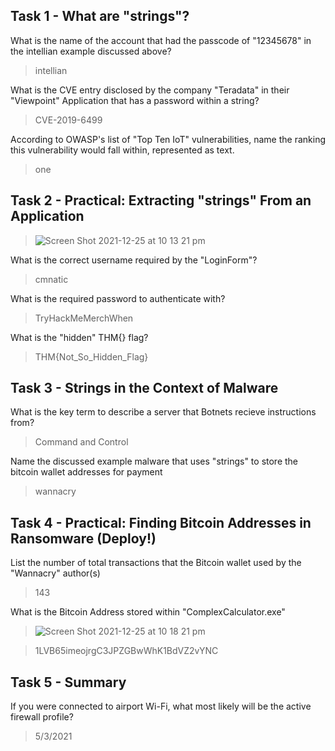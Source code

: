 ## Task 1 - What are "strings"?

What is the name of the account that had the passcode of "12345678" in the intellian example discussed above?
> intellian

What is the CVE entry disclosed by the company "Teradata" in their "Viewpoint" Application that has a password within a string?
> CVE-2019-6499

According to OWASP's list of "Top Ten IoT" vulnerabilities, name the ranking this vulnerability would fall within, represented as text.
> one


## Task 2 - Practical: Extracting "strings" From an Application
> ![Screen Shot 2021-12-25 at 10 13 21 pm](https://user-images.githubusercontent.com/65474495/147383775-21072e9e-ffb6-40cb-886f-4e6f46a820ef.png)

What is the correct username required by the "LoginForm"?
> cmnatic

What is the required password to authenticate with?
> TryHackMeMerchWhen

What is the "hidden" THM{} flag?
> THM{Not_So_Hidden_Flag}

## Task 3 - Strings in the Context of Malware

What is the key term to describe a server that Botnets recieve instructions from?
> Command and Control

Name the discussed example malware that uses "strings" to store the bitcoin wallet addresses for payment
> wannacry


## Task 4 - Practical: Finding Bitcoin Addresses in Ransomware (Deploy!)
List the number of total transactions that the Bitcoin wallet used by the "Wannacry" author(s)
> 143

What is the Bitcoin Address stored within "ComplexCalculator.exe"
> ![Screen Shot 2021-12-25 at 10 18 21 pm](https://user-images.githubusercontent.com/65474495/147383846-14053e22-80dc-4711-ab7b-ef6fd0f5c6e3.png)

> 1LVB65imeojrgC3JPZGBwWhK1BdVZ2vYNC

## Task 5 - Summary

If you were connected to airport Wi-Fi, what most likely will be the active firewall profile?
> 5/3/2021
